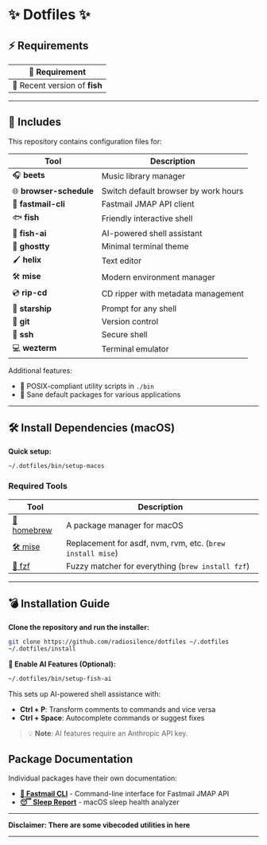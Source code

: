 # ✨ Dotfiles ✨

## ⚡ Requirements

| 📝 Requirement                |
| ----------------------------- |
| 📄 Recent version of **fish** |

---

## 📂 Includes

This repository contains configuration files for:

| Tool                    | Description                          |
| ----------------------- | ------------------------------------ |
| 🎧 **beets**            | Music library manager                |
| 🌐 **browser-schedule** | Switch default browser by work hours |
| 📧 **fastmail-cli**     | Fastmail JMAP API client             |
| 🐟 **fish**             | Friendly interactive shell           |
| 🤖 **fish-ai**          | AI-powered shell assistant           |
| 👻 **ghostty**          | Minimal terminal theme               |
| 🖌️ **helix**            | Text editor                          |
| 🛠️ **mise**             | Modern environment manager           |
| 💿 **rip-cd**           | CD ripper with metadata management   |
| 🚀 **starship**         | Prompt for any shell                 |
| 🔧 **git**              | Version control                      |
| 🔐 **ssh**              | Secure shell                         |
| 💻 **wezterm**          | Terminal emulator                    |

Additional features:

- 💾 POSIX-compliant utility scripts in `./bin`
- 🔄 Sane default packages for various applications

---

## 🛠️ Install Dependencies (macOS)

**Quick setup:**

```sh
~/.dotfiles/bin/setup-macos
```

### Required Tools

| Tool                                      | Description                                                |
| ----------------------------------------- | ---------------------------------------------------------- |
| [🍺 homebrew](https://brew.sh/)           | A package manager for macOS                                |
| [🛠️ mise](https://mise.jdx.dev)           | Replacement for asdf, nvm, rvm, etc. (`brew install mise`) |
| [👀 fzf](https://github.com/junegunn/fzf) | Fuzzy matcher for everything (`brew install fzf`)          |

---

## 💣 Installation Guide

**Clone the repository and run the installer:**

```sh
git clone https://github.com/radiosilence/dotfiles ~/.dotfiles
~/.dotfiles/install
```

**🤖 Enable AI Features (Optional):**

```sh
~/.dotfiles/bin/setup-fish-ai
```

This sets up AI-powered shell assistance with:

- **Ctrl + P**: Transform comments to commands and vice versa
- **Ctrl + Space**: Autocomplete commands or suggest fixes

> 💡 **Note**: AI features require an Anthropic API key.

## Package Documentation

Individual packages have their own documentation:

- **[📧 Fastmail CLI](packages/fastmail-cli/README.md)** - Command-line interface for Fastmail JMAP API
- **[😴 Sleep Report](packages/sleep-report/README.md)** - macOS sleep health analyzer

---

**Disclaimer: There are some vibecoded utilities in here**

---
